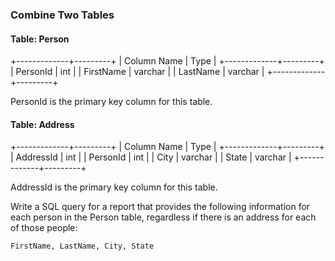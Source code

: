 ### Combine Two Tables

#### Table: Person

+-------------+---------+
| Column Name | Type    |
+-------------+---------+
| PersonId    | int     |
| FirstName   | varchar |
| LastName    | varchar |
+-------------+---------+

PersonId is the primary key column for this table.

#### Table: Address

+-------------+---------+
| Column Name | Type    |
+-------------+---------+
| AddressId   | int     |
| PersonId    | int     |
| City        | varchar |
| State       | varchar |
+-------------+---------+

AddressId is the primary key column for this table.
 

Write a SQL query for a report that provides the following information for each person in the Person table, regardless if there is an address for each of those people:

`FirstName, LastName, City, State`
